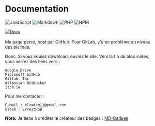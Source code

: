 # Documentation 
![JavaScript](https://img.shields.io/badge/javascript-%23323330.svg?style=for-the-badge&logo=javascript&logoColor=%23F7DF1E)  ![Markdown](https://img.shields.io/badge/markdown-%23000000.svg?style=for-the-badge&logo=markdown&logoColor=white) ![PHP](https://img.shields.io/badge/php-%23777BB4.svg?style=for-the-badge&logo=php&logoColor=white) ![NPM](https://img.shields.io/badge/NPM-%23CB3837.svg?style=for-the-badge&logo=npm&logoColor=white)

[![Docs](https://img.shields.io/github/stars/EvrestRGB/Docs.svg?style=social&label=Star)](https://github.com/EvrestRGB/Docs)
<br><br>
Ma page perso, host par GitHub. Pour GitLab, y'a un problème au niveau des pielines.

Donc. Si vous voulez download, ouvrez le site. Vers la fin du bloc-notes, vous verrez des liens vers :<br>

    
    Google Drive
    Microsoft GitHub
    Gitlab, Inc
    Atlassian BitBucket
    Itch.io
        
Pour me contacter :

    E-Mail : elzadam11@gmail.com
    Slack : EvrestRGB

**Note:** Je tiens à créditer le créateur des badges :
[MD-Badges](https://ileriayo.github.io/markdown-badges/)